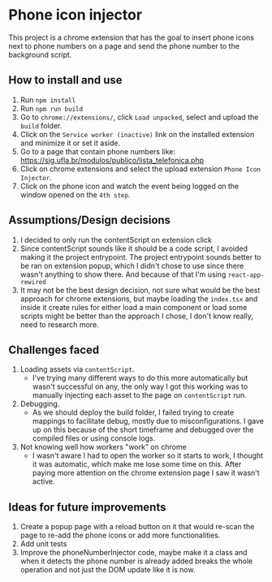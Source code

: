 # Phone icon injector

This project is a chrome extension that has the goal to insert phone icons next to phone numbers on a page and send the phone number to the background script.

## How to install and use
1. Run `npm install`
2. Run `npm run build`
3. Go to `chrome://extensions/`, click `Load unpacked`, select and upload the `build` folder.
4. Click on the `Service worker (inactive)` link on the installed extension and minimize it or set it aside.
5. Go to a page that contain phone numbers like: https://sig.ufla.br/modulos/publico/lista_telefonica.php
6. Click on chrome extensions and select the upload extension `Phone Icon Injector`.
7. Click on the phone icon and watch the event being logged on the window opened on the `4th step`.

## Assumptions/Design decisions
1. I decided to only run the contentScript on extension click
2. Since contentScript sounds like it should be a code script, I avoided making it the project entrypoint. The project entrypoint sounds better to be ran on extension popup, which I didn't chose to use since there wasn't anything to show there. And because of that I'm using `react-app-rewired`
3. It may not be the best design decision, not sure what would be the best approach for chrome extensions, but maybe loading the `index.tsx` and inside it create rules for either load a main component or load some scripts might be better than the approach I chose, I don't know really, need to research more.

## Challenges faced
1. Loading assets via `contentScript`.
    - I've trying many different ways to do this more automatically but wasn't successful on any, the only way I got this working was to manually injecting each asset to the page on `contentScript` run.
2. Debugging.
    - As we should deploy the build folder, I failed trying to create mappings to facilitate debug, mostly due to misconfigurations. I gave up on this because of the short timeframe and debugged over the compiled files or using console logs.
3. Not knowing well how workers "work" on chrome
    - I wasn't aware I had to open the worker so it starts to work, I thought it was automatic, which make me lose some time on this. After paying more attention on the chrome extension page I saw it wasn't active.

## Ideas for future improvements
1. Create a popup page with a reload button on it that would re-scan the page to re-add the phone icons or add more functionalities.
2. Add unit tests
3. Improve the phoneNumberInjector code, maybe make it a class and when it detects the phone number is already added breaks the whole operation and not just the DOM update like it is now.
